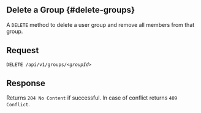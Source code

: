 ## Delete a Group {#delete-groups}

A `DELETE` method to delete a user group and remove all members from that group.

## Request

`DELETE /api/v1/groups/`*`<groupId>`*

## Response

Returns `204 No Content` if successful. In case of conflict returns `409 Conflict`.
